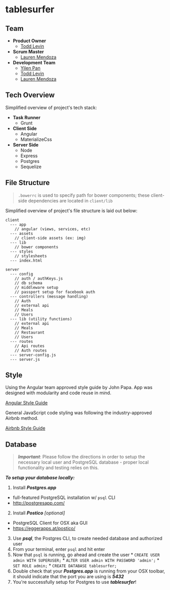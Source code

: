 # tablesurfer

## Team

* **Product Owner**
  * [Todd Levin](https://github.com/tlevin)
* **Scrum Master**
  * [Lauren Mendoza](https://github.com/loorinm)
* **Development Team**
  * [Yilen Pan](https://github.com/yilenpan)
  * [Todd Levin](https://github.com/tlevin)
  * [Lauren Mendoza](https://github.com/loorinm)

## Tech Overview

Simplified overview of project's tech stack:

* **Task Runner**
  * Grunt
* **Client Side**
  * Angular
  * MaterializeCss
* **Server Side**
  * Node
  * Express
  * Postgres
  * Sequelize


## File Structure

>`.bowerrc` is used to specify path for bower components; these client-side dependencies are located in `client/lib`

Simplified overview of project's file structure is laid out below:

```
client
  --- app
    // angular (views, services, etc)
  --- assets
    // client-side assets (ex: img)
  --- lib
    // bower components
  --- styles
    // stylesheets
  --- index.html

server
  --- config
    // auth / authKeys.js
    // db schema
    // middleware setup
    // passport setup for facebook auth
  --- controllers (message handling)
    // Auth
    // external api
    // Meals
    // Users
  --- lib (utility functions)
    // external api
    // Meals
    // Restaurant
    // Users
  --- routes
    // Api routes
    // Auth routes
  --- server-config.js
  --- server.js
```

## Style

Using the Angular team approved style guide by John Papa. App was designed with modularity and code reuse in mind.

[Angular Style Guide](http://www.johnpapa.net/angular-style-guide/)

General JavaScript code styling was following the industry-approved Airbnb method.

[Airbnb Style Guide](https://github.com/airbnb/javascript)

## Database

> ***Important***: Please follow the directions in order to setup the necessary local user and PostgreSQL database - proper local functionality and testing relies on this.

***To setup your database locally:***

1. Install ***Postgres.app***
  * full-featured PostgreSQL installation w/ `psql` CLI
  * http://postgresapp.com/
2. Install ***Postico*** *_[optional]_*
  * PostgreSQL Client for OSX aka GUI
  * https://eggerapps.at/postico/
3. Use ***psql***, the Postgres CLI, to create needed database and authorized user
  1. From your terminal, enter `psql` and hit enter
  2. Now that `psql` is running, go ahead and create the user
    * `CREATE USER admin WITH SUPERUSER;`
    * `ALTER USER admin WITH PASSWORD 'admin';`
    * `SET ROLE admin;`
    * `CREATE DATABASE tablesurfer;`
4. Double check that your ***Postgres.app*** is running from your OSX toolbar, it should indicate that the port you are using is ***5432***
5. You're successfully setup for Postgres to use ***tablesurfer***!
